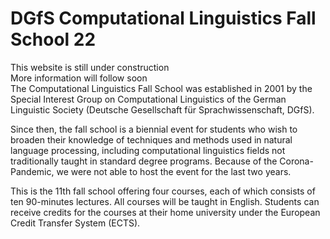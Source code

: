 # DGfS Computational Linguistics Fall School 22

This website is still under construction  
More information will follow soon  
The Computational Linguistics Fall School was established in 2001 by the Special Interest Group on Computational Linguistics of the German Linguistic Society (Deutsche Gesellschaft für Sprachwissenschaft, DGfS).

Since then, the fall school is a biennial event for students who wish to broaden their knowledge of techniques and methods used in natural language processing, including computational linguistics fields not traditionally taught in standard degree programs. Because of the Corona-Pandemic, we were not able to host the event for the last two years.

This is the 11th fall school offering four courses, each of which consists of ten 90-minutes lectures. All courses will be taught in English. Students can receive credits for the courses at their home university under the European Credit Transfer System (ECTS).
